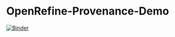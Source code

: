 # OpenRefine-Provenance-Demo

[![Binder](https://mybinder.org/badge_logo.svg)](https://mybinder.org/v2/gh/nikolausn/OpenRefine-Provenance-Demo/master)
